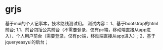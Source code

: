 # grjs
基于mui的个人记事本，技术路线测试用。
测试内容：
1、基于bootstrap的html前台;
1.1、前台包括公共前台（不需要登录，仅有pc端，移动端直接从app进入）、个人用户前台（需要登录，仅有pc端，移动端直接从app进入）;
2、基于jqueryeasyui的后台；